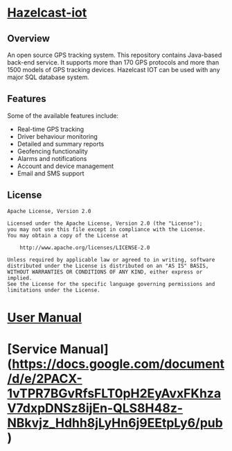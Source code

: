 # [Hazelcast-iot](https://www.hazelcast.com)

## Overview

An open source GPS tracking system. This repository contains Java-based back-end service. It supports more than 170 GPS protocols and more than 1500 models of GPS tracking devices. Hazelcast IOT can be used with any major SQL database system. 

## Features

Some of the available features include:

- Real-time GPS tracking
- Driver behaviour monitoring
- Detailed and summary reports
- Geofencing functionality
- Alarms and notifications
- Account and device management
- Email and SMS support


## License

    Apache License, Version 2.0

    Licensed under the Apache License, Version 2.0 (the "License");
    you may not use this file except in compliance with the License.
    You may obtain a copy of the License at

        http://www.apache.org/licenses/LICENSE-2.0

    Unless required by applicable law or agreed to in writing, software
    distributed under the License is distributed on an "AS IS" BASIS,
    WITHOUT WARRANTIES OR CONDITIONS OF ANY KIND, either express or implied.
    See the License for the specific language governing permissions and
    limitations under the License.

# [User Manual](https://docs.google.com/document/d/e/2PACX-1vRgd0PcHIEu0HonKxgbaAXhdEoTIfsz_XhqivkIDKQ11axHtQ3ENeju_bfWIQIaqx8D9lFubI-SQxX0/pub)

# [Service Manual] (https://docs.google.com/document/d/e/2PACX-1vTPR7BGvRfsFLT0pH2EyAvxFKhzaV7dxpDNSz8ijEn-QLS8H48z-NBkvjz_Hdhh8jLyHn6j9EEtpLy6/pub)

